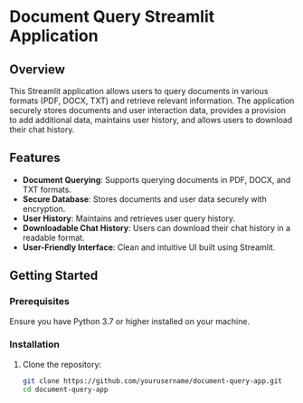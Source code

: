 # Document Query Streamlit Application

## Overview

This Streamlit application allows users to query documents in various formats (PDF, DOCX, TXT) and retrieve relevant information. The application securely stores documents and user interaction data, provides a provision to add additional data, maintains user history, and allows users to download their chat history.

## Features

- **Document Querying**: Supports querying documents in PDF, DOCX, and TXT formats.
- **Secure Database**: Stores documents and user data securely with encryption.
- **User History**: Maintains and retrieves user query history.
- **Downloadable Chat History**: Users can download their chat history in a readable format.
- **User-Friendly Interface**: Clean and intuitive UI built using Streamlit.

## Getting Started

### Prerequisites

Ensure you have Python 3.7 or higher installed on your machine.

### Installation

1. Clone the repository:
   ```bash
   git clone https://github.com/yourusername/document-query-app.git
   cd document-query-app
